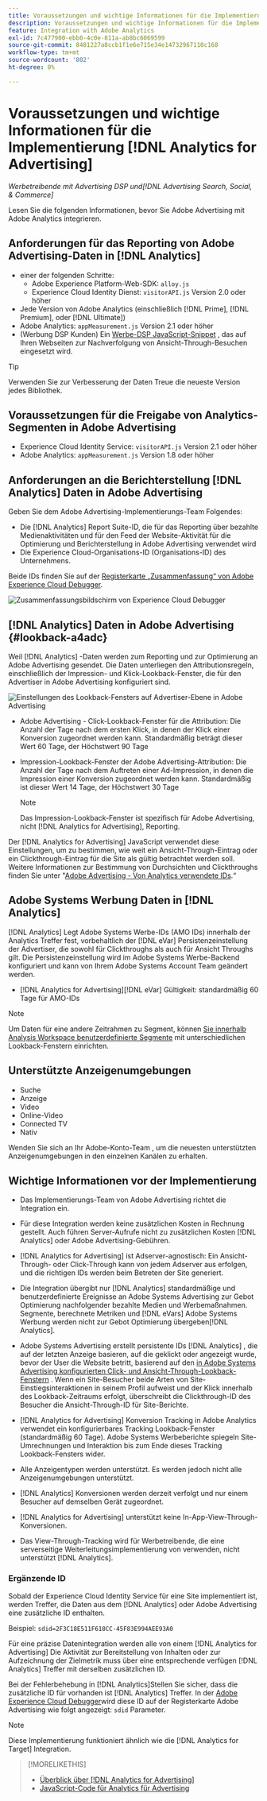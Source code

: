 ```yaml
---
title: Voraussetzungen und wichtige Informationen für die Implementierung [!DNL Analytics for Advertising]
description: Voraussetzungen und wichtige Informationen für die Implementierung [!DNL Analytics for Advertising]
feature: Integration with Adobe Analytics
exl-id: 7c477900-ebb0-4c0e-811a-ab8bc6069599
source-git-commit: 8481227a8ccb1f1e6e715e34e14732967110c168
workflow-type: tm+mt
source-wordcount: '802'
ht-degree: 0%

---
```


# Voraussetzungen und wichtige Informationen für die Implementierung [!DNL Analytics for Advertising]

*Werbetreibende mit Advertising DSP und[!DNL Advertising Search, Social, & Commerce]*

Lesen Sie die folgenden Informationen, bevor Sie Adobe Advertising mit Adobe Analytics integrieren.

## Anforderungen für das Reporting von Adobe Advertising-Daten in [!DNL Analytics]

* einer der folgenden Schritte:
   * Adobe Experience Platform-Web-SDK: `alloy.js`
   * Experience Cloud Identity Dienst: `visitorAPI.js` Version 2.0 oder höher
* Jede Version von Adobe Analytics (einschließlich [!DNL Prime], [!DNL Premium], oder [!DNL Ultimate])
* Adobe Analytics: `appMeasurement.js` Version 2.1 oder höher
* (Werbung DSP Kunden) Ein [Werbe-DSP JavaScript-Snippet](javascript.md) , das auf Ihren Webseiten zur Nachverfolgung von Ansicht-Through-Besuchen eingesetzt wird.

>[!TIP]
>
>Verwenden Sie zur Verbesserung der Daten Treue die neueste Version jedes Bibliothek.

## Voraussetzungen für die Freigabe von Analytics-Segmenten in Adobe Advertising

* Experience Cloud Identity Service: `visitorAPI.js` Version 2.1 oder höher
* Adobe Analytics: `appMeasurement.js` Version 1.8 oder höher

## Anforderungen an die Berichterstellung [!DNL Analytics] Daten in Adobe Advertising

Geben Sie dem Adobe Advertising-Implementierungs-Team Folgendes:

* Die [!DNL Analytics] Report Suite-ID, die für das Reporting über bezahlte Medienaktivitäten und für den Feed der Website-Aktivität für die Optimierung und Berichterstellung in Adobe Advertising verwendet wird
* Die Experience Cloud-Organisations-ID (Organisations-ID) des Unternehmens.

Beide IDs finden Sie auf der [Registerkarte „Zusammenfassung“ von Adobe Experience Cloud Debugger](https://experienceleague.adobe.com/docs/debugger/using-v2/summary.html).

![Zusammenfassungsbildschirm von Experience Cloud Debugger](/help/integrations/assets/a4adc-debugger-summary.png)

## [!DNL Analytics] Daten in Adobe Advertising {#lookback-a4adc}

Weil [!DNL Analytics] -Daten werden zum Reporting und zur Optimierung an Adobe Advertising gesendet. Die Daten unterliegen den Attributionsregeln, einschließlich der Impression- und Klick-Lookback-Fenster, die für den Advertiser in Adobe Advertising konfiguriert sind.

![Einstellungen des Lookback-Fensters auf Advertiser-Ebene in Adobe Advertising](/help/integrations/assets/a4adc-lookbacks.png)

* Adobe Advertising - Click-Lookback-Fenster für die Attribution: Die Anzahl der Tage nach dem ersten Klick, in denen der Klick einer Konversion zugeordnet werden kann. Standardmäßig beträgt dieser Wert 60 Tage, der Höchstwert 90 Tage
* Impression-Lookback-Fenster der Adobe Advertising-Attribution: Die Anzahl der Tage nach dem Auftreten einer Ad-Impression, in denen die Impression einer Konversion zugeordnet werden kann. Standardmäßig ist dieser Wert 14 Tage, der Höchstwert 30 Tage

  >[!NOTE]
  >
  > Das Impression-Lookback-Fenster ist spezifisch für Adobe Advertising, nicht [!DNL Analytics for Advertising], Reporting.

Der [!DNL Analytics for Advertising] JavaScript verwendet diese Einstellungen, um zu bestimmen, wie weit ein Ansicht-Through-Eintrag oder ein Clickthrough-Eintrag für die Site als gültig betrachtet werden soll. Weitere Informationen zur Bestimmung von Durchsichten und Clickthroughs finden Sie unter &quot;[Adobe Advertising - Von Analytics verwendete IDs](ids.md).“

## Adobe Systems Werbung Daten in [!DNL Analytics]

[!DNL Analytics] Legt Adobe Systems Werbe-IDs (AMO IDs) innerhalb der Analytics Treffer fest, vorbehaltlich der [!DNL eVar] Persistenzeinstellung der Advertiser, die sowohl für Clickthroughs als auch für Ansicht Throughs gilt. Die Persistenzeinstellung wird im Adobe Systems Werbe-Backend konfiguriert und kann von Ihrem Adobe Systems Account Team geändert werden.

* [!DNL Analytics for Advertising][!DNL eVar] Gültigkeit: standardmäßig 60 Tage für AMO-IDs

>[!NOTE]
>
>Um Daten für eine andere Zeitrahmen zu Segment, können [Sie innerhalb Analysis Workspace benutzerdefinierte Segmente](https://experienceleague.adobe.com/docs/analytics/components/segmentation/segmentation-workflow/seg-build.html) mit unterschiedlichen Lookback-Fenstern einrichten.

## Unterstützte Anzeigenumgebungen

* Suche
* Anzeige
* Video
* Online-Video
* Connected TV
* Nativ

Wenden Sie sich an Ihr Adobe-Konto-Team , um die neuesten unterstützten Anzeigenumgebungen in den einzelnen Kanälen zu erhalten.

## Wichtige Informationen vor der Implementierung

* Das Implementierungs-Team von Adobe Advertising richtet die Integration ein.

* Für diese Integration werden keine zusätzlichen Kosten in Rechnung gestellt. Auch führen Server-Aufrufe nicht zu zusätzlichen Kosten [!DNL Analytics] oder Adobe Advertising-Gebühren.

* [!DNL Analytics for Advertising] ist Adserver-agnostisch: Ein Ansicht-Through- oder Click-Through kann von jedem Adserver aus erfolgen, und die richtigen IDs werden beim Betreten der Site generiert.

* Die Integration übergibt nur [!DNL Analytics] standardmäßige und benutzerdefinierte Ereignisse an Adobe Systems Advertising zur Gebot Optimierung nachfolgender bezahlte Medien und Werbemaßnahmen. Segmente, berechnete Metriken und [!DNL eVars] Adobe Systems Werbung werden nicht zur Gebot Optimierung übergeben[!DNL Analytics].

* Adobe Systems Advertising erstellt persistente IDs [!DNL Analytics] , die auf der letzten Anzeige basieren, auf die geklickt oder angezeigt wurde, bevor der User die Website betritt, basierend auf den [in Adobe Systems Advertising konfigurierten Click- und Ansicht-Through-Lookback-Fenstern](#lookback-a4adc) . Wenn ein Site-Besucher beide Arten von Site-Einstiegsinteraktionen in seinem Profil aufweist und der Klick innerhalb des Lookback-Zeitraums erfolgt, überschreibt die Clickthrough-ID des Besucher die Ansicht-Through-ID für Site-Berichte.

* [!DNL Analytics for Advertising] Konversion Tracking in Adobe Analytics verwendet ein konfigurierbares Tracking Lookback-Fenster (standardmäßig 60 Tage). Adobe Systems Werbeberichte spiegeln Site-Umrechnungen und Interaktion bis zum Ende dieses Tracking Lookback-Fensters wider.

* Alle Anzeigentypen werden unterstützt. Es werden jedoch nicht alle Anzeigenumgebungen unterstützt.

* [!DNL Analytics] Konversionen werden derzeit verfolgt und nur einem Besucher auf demselben Gerät zugeordnet.

* [!DNL Analytics for Advertising] unterstützt keine In-App-View-Through-Konversionen.

* Das View-Through-Tracking wird für Werbetreibende, die eine serverseitige Weiterleitungsimplementierung von verwenden, nicht unterstützt [!DNL Analytics].

### Ergänzende ID

Sobald der Experience Cloud Identity Service für eine Site implementiert ist, werden Treffer, die Daten aus dem [!DNL Analytics] oder Adobe Advertising eine zusätzliche ID enthalten.

Beispiel: `sdid=2F3C18E511F618CC-45F83E994AEE93A0`

Für eine präzise Datenintegration werden alle von einem [!DNL Analytics for Advertising] Die Aktivität zur Bereitstellung von Inhalten oder zur Aufzeichnung der Zielmetrik muss über eine entsprechende verfügen [!DNL Analytics] Treffer mit derselben zusätzlichen ID.

Bei der Fehlerbehebung in [!DNL Analytics]Stellen Sie sicher, dass die zusätzliche ID für vorhanden ist [!DNL Analytics] Treffer. In der [Adobe Experience Cloud Debugger](https://experienceleague.adobe.com/docs/debugger/using-v2/summary.html)wird diese ID auf der Registerkarte Adobe Advertising wie folgt angezeigt: `sdid` Parameter.

>[!NOTE]
>
> Diese Implementierung funktioniert ähnlich wie die [!DNL Analytics for Target] Integration.

>[!MORELIKETHIS]
>
>* [Überblick über [!DNL Analytics for Advertising]](overview.md)
>* [JavaScript-Code für Analytics für Advertising](/help/integrations/analytics/javascript.md)
